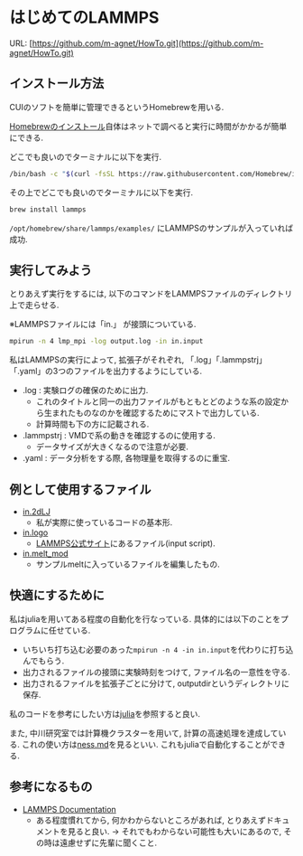 
# はじめてのLAMMPS

URL: [https://github.com/m-agnet/HowTo.git](https://github.com/m-agnet/HowTo.git)

## インストール方法

CUIのソフトを簡単に管理できるというHomebrewを用いる. 

[Homebrewのインストール](https://brew.sh)自体はネットで調べると実行に時間がかかるが簡単にできる.

どこでも良いのでターミナルに以下を実行.

```zsh
/bin/bash -c "$(curl -fsSL https://raw.githubusercontent.com/Homebrew/install/HEAD/install.sh)"
```

その上でどこでも良いのでターミナルに以下を実行.

```zsh
brew install lammps
```

`/opt/homebrew/share/lammps/examples/` にLAMMPSのサンプルが入っていれば成功.

## 実行してみよう

とりあえず実行をするには, 以下のコマンドをLAMMPSファイルのディレクトリ上で走らせる.

※LAMMPSファイルには「in.」 が接頭についている.

```zsh
mpirun -n 4 lmp_mpi -log output.log -in in.input
```

私はLAMMPSの実行によって, 拡張子がそれぞれ, 「.log」「.lammpstrj」「.yaml」の3つのファイルを出力するようにしている. 

- .log : 実験ログの確保のために出力. 
  - これのタイトルと同一の出力ファイルがもともとどのような系の設定から生まれたものなのかを確認するためにマストで出力している. 
  - 計算時間も下の方に記載される.
- .lammpstrj : VMDで系の動きを確認するのに使用する. 
  - データサイズが大きくなるので注意が必要.
- .yaml : データ分析をする際, 各物理量を取得するのに重宝. 

## 例として使用するファイル

- [in.2dLJ](./LAMMPS/in.2dLJ)
  - 私が実際に使っているコードの基本形. 
- [in.logo](./LAMMPS/in.logo)
  - [LAMMPS公式サイト](https://www.lammps.org/#gsc.tab=0)にあるファイル(input script).
- [in.melt_mod](./LAMMPS/in.melt_mod)
  - サンプルmeltに入っているファイルを編集したもの.

## 快適にするために

私はjuliaを用いてある程度の自動化を行なっている. 具体的には以下のことをプログラムに任せている.

- いちいち打ち込む必要のあった`mpirun -n 4 -in in.input`を代わりに打ち込んでもらう.
- 出力されるファイルの接頭に実験時刻をつけて, ファイル名の一意性を守る.
- 出力されるファイルを拡張子ごとに分けて, outputdirというディレクトリに保存.

私のコードを参考にしたい方は[julia](../julia/)を参照すると良い.

また, 中川研究室では計算機クラスターを用いて, 計算の高速処理を達成している. これの使い方は[ness.md](../ness.md)を見るといい. これもjuliaで自動化することができる.

## 参考になるもの

- [LAMMPS Documentation](https://docs.lammps.org/Manual.html)
  - ある程度慣れてから, 何かわからないところがあれば, とりあえずドキュメントを見ると良い. -> それでもわからない可能性も大いにあるので, その時は遠慮せずに先輩に聞くこと.